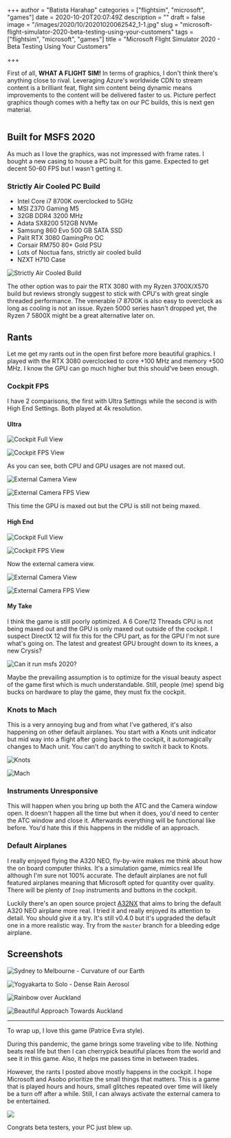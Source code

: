 +++
author = "Batista Harahap"
categories = ["flightsim", "microsoft", "games"]
date = 2020-10-20T20:07:49Z
description = ""
draft = false
image = "/images/2020/10/20201020062542_1-1.jpg"
slug = "microsoft-flight-simulator-2020-beta-testing-using-your-customers"
tags = ["flightsim", "microsoft", "games"]
title = "Microsoft Flight Simulator 2020 - Beta Testing Using Your Customers"

+++


First of all, **WHAT A FLIGHT SIM!** In terms of graphics, I don't think there's anything close to rival. Leveraging Azure's worldwide CDN to stream content is a brilliant feat, flight sim content being dynamic means improvements to the content will be delivered faster to us. Picture perfect graphics though comes with a hefty tax on our PC builds, this is next gen material.

![]()

## Built for MSFS 2020

As much as I love the graphics, was not impressed with frame rates. I bought a new casing to house a PC built for this game. Expected to get decent 50-60 FPS but I wasn't getting it. 

### Strictly Air Cooled PC Build

* Intel Core i7 8700K overclocked to 5GHz
* MSI Z370 Gaming M5
* 32GB DDR4 3200 MHz
* Adata SX8200 512GB NVMe
* Samsung 860 Evo 500 GB SATA SSD
* Palit RTX 3080 GamingPro OC
* Corsair RM750 80+ Gold PSU
* Lots of Noctua fans, strictly air cooled build
* NZXT H710 Case

![Strictly Air Cooled Build]()

The other option was to pair the RTX 3080 with my Ryzen 3700X/X570 build but reviews strongly suggest to stick with CPU's with great single threaded performance. The venerable i7 8700K is also easy to overclock as long as cooling is not an issue. Ryzen 5000 series hasn't dropped yet, the Ryzen 7 5800X might be a great alternative later on.

## Rants

Let me get my rants out in the open first before more beautiful graphics. I played with the RTX 3080 overclocked to core +100 MHz and memory +500 MHz. I know the GPU can go much higher but this should've been enough.

### Cockpit FPS

I have 2 comparisons, the first with Ultra Settings while the second is with High End Settings. Both played at 4k resolution.

#### Ultra

![Cockpit Full View](/content/images/2020/10/20201021060740_1.jpg)

![Cockpit FPS View](/content/images/2020/10/20201021060740_1--2-.jpg)

As you can see, both CPU and GPU usages are not maxed out.

![External Camera View](/content/images/2020/10/20201021060601_1.jpg)

![External Camera FPS View](/content/images/2020/10/20201021060601_1--2-.jpg)

This time the GPU is maxed out but the CPU is still not being maxed. 

#### High End

![Cockpit Full View](/content/images/2020/10/20201020034621_1.jpg)

![Cockpit FPS View](/content/images/2020/10/20201020034621_1--2-.jpg)

Now the external camera view.

![External Camera View](/content/images/2020/10/20201020034237_1.jpg)

![External Camera FPS View](/content/images/2020/10/20201020034237_1--2-.jpg)

#### My Take

I think the game is still poorly optimized. A 6 Core/12 Threads CPU is not being maxed out and the GPU is only maxed out outside of the cockpit. I suspect DirectX 12 will fix this for the CPU part, as for the GPU I'm not sure what's going on. The latest and greatest GPU brought down to its knees, a new Crysis?

![Can it run msfs 2020?](/content/images/2020/10/uu0p1iu55ki51.jpg)

Maybe the prevailing assumption is to optimize for the visual beauty aspect of the game first which is much understandable. Still, people (me) spend big bucks on hardware to play the game, they must fix the cockpit.

### Knots to Mach

This is a very annoying bug and from what I've gathered, it's also happening on other default airplanes. You start with a Knots unit indicator but mid way into a flight after going back to the cockpit, it automagically changes to Mach unit. You can't do anything to switch it back to Knots.

![Knots](/content/images/2020/10/20201020054717_1--2-.jpg)

![Mach](/content/images/2020/10/20201020063944_1--2-.jpg)

### Instruments Unresponsive

This will happen when you bring up both the ATC and the Camera window open. It doesn't happen all the time but when it does, you'd need to center the ATC window and close it. Afterwards everything will be functional like before. You'd hate this if this happens in the middle of an approach.

### Default Airplanes

I really enjoyed flying the A320 NEO, fly-by-wire makes me think about how the on board computer thinks. It's a simulation game, mimics real life although I'm sure not 100% accurate. The default airplanes are not full featured airplanes meaning that Microsoft opted for quantity over quality. There will be plenty of `Inop` instruments and buttons in the cockpit.

Luckily there's an open source project [A32NX](https://github.com/flybywiresim/a32nx) that aims to bring the default A320 NEO airplane more real. I tried it and really enjoyed its attention to detail. You should give it a try. It's still v0.4.0 but it's upgraded the default one in a more realistic way. Try from the `master` branch for a bleeding edge airplane.

## Screenshots

![Sydney to Melbourne - Curvature of our Earth](/content/images/2020/10/20201020062542_1.jpg)

![Yogyakarta to Solo - Dense Rain Aerosol](/content/images/2020/10/20201021060750_1.jpg)

![Rainbow over Auckland](/content/images/2020/10/20201021032857_1.jpg)

![Beautiful Approach Towards Auckland](/content/images/2020/10/20201021033613_1.jpg)

---

To wrap up, I love this game (Patrice Evra style).

During this pandemic, the game brings some traveling vibe to life. Nothing beats real life but then I can cherrypick beautiful places from the world and see it in this game. Also, it helps me passes time in between trades.

However, the rants I posted above mostly happens in the cockpit. I hope Microsoft and Asobo prioritize the small things that matters. This is a game that is played hours and hours, small glitches repeated over time will likely be a turn off after a while. Still, I can always activate the external camera to be entertained.

![](/content/images/2020/10/5f410ba9af3a9.jpeg)

Congrats beta testers, your PC just blew up.